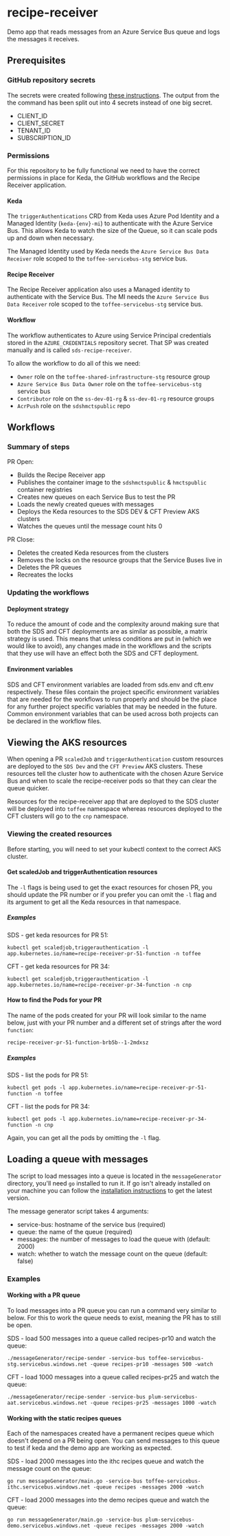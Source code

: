 # recipe-receiver
Demo app that reads messages from an Azure Service Bus queue and logs the messages it receives.

## Prerequisites 

### GitHub repository secrets
The secrets were created following [these instructions](https://github.com/marketplace/actions/azure-login#configure-deployment-credentials). The output from the the command has been split out into 4 secrets instead of one big secret. 

* CLIENT_ID
* CLIENT_SECRET
* TENANT_ID
* SUBSCRIPTION_ID


### Permissions 
For this repository to be fully functional we need to have the correct permissions in place for Keda, the GitHub workflows and the Recipe Receiver application.

#### Keda 
The `triggerAuthentications` CRD from Keda uses Azure Pod Identity and a Managed Identity (`keda-{env}-mi`) to authenticate with the Azure Service Bus. This allows Keda to watch the size of the Queue, so it can scale pods up and down when necessary.

The Managed Identity used by Keda needs the `Azure Service Bus Data Receiver` role scoped to the `toffee-servicebus-stg` service bus.

#### Recipe Receiver
The Recipe Receiver application also uses a Managed identity to authenticate with the Service Bus. The MI needs the `Azure Service Bus Data Receiver` role scoped to the `toffee-servicebus-stg` service bus.

#### Workflow
The workflow authenticates to Azure using Service Principal credentials stored in the `AZURE_CREDENTIALS` repository secret. That SP was created manually and is called `sds-recipe-receiver`.

To allow the workflow to do all of this we need:
* `Owner` role on the `toffee-shared-infrastructure-stg` resource group
* `Azure Service Bus Data Owner` role on the `toffee-servicebus-stg` service bus
* `Contributor` role on the `ss-dev-01-rg` & `ss-dev-01-rg` resource groups
* `AcrPush` role on the `sdshmctspublic` repo

## Workflows

### Summary of steps
PR Open:
* Builds the Recipe Receiver app
* Publishes the container image to the `sdshmctspublic` & `hmctspublic` container registries
* Creates new queues on each Service Bus to test the PR
* Loads the newly created queues with messages
* Deploys the Keda resources to the SDS DEV & CFT Preview AKS clusters
* Watches the queues until the message count hits 0

PR Close:
* Deletes the created Keda resources from the clusters
* Removes the locks on the resource groups that the Service Buses live in
* Deletes the PR queues
* Recreates the locks

### Updating the workflows
#### Deployment strategy
To reduce the amount of code and the complexity around making sure that both the SDS and CFT deployments are as similar as possible, a matrix strategy is used. This means that unless conditions are put in (which we would like to avoid), any changes made in the workflows and the scripts that they use will have an effect both the SDS and CFT deployment. 

#### Environment variables
SDS and CFT environment variables are loaded from sds.env and cft.env respectively. These files contain the project specific environment variables that are needed for the workflows to run properly and should be the place for any further project specific variables that may be needed in the future. Common environment variables that can be used across both projects can be declared in the workflow files.


## Viewing the AKS resources
When opening a PR `scaledJob` and `triggerAuthentication` custom resources are deployed to the `SDS Dev` and the `CFT Preview` AKS clusters. 
These resources tell the cluster how to authenticate with the chosen Azure Service Bus and when to scale the recipe-receiver pods so that they can clear the queue quicker.

Resources for the recipe-receiver app that are deployed to the SDS cluster will be deployed into `toffee` namespace whereas resources deployed to the CFT clusters will go to the `cnp` namespace.

### Viewing the created resources 

Before starting, you will need to set your kubectl context to the correct AKS cluster.

#### Get scaledJob and triggerAuthentication resources
The `-l` flags is being used to get the exact resources for chosen PR, you should update the PR number or if you prefer you can omit the `-l` flag and its argument to get all the Keda resources in that namespace. 

##### Examples
SDS - get keda resources for PR 51: 

`kubectl get scaledjob,triggerauthentication -l app.kubernetes.io/name=recipe-receiver-pr-51-function -n toffee`

CFT - get keda resources for PR 34:

`kubectl get scaledjob,triggerauthentication -l app.kubernetes.io/name=recipe-receiver-pr-34-function -n cnp`


#### How to find the Pods for your PR

The name of the pods created for your PR will look similar to the name below, just with your PR number and a different set of strings after the word `function`:

`recipe-receiver-pr-51-function-brb5b--1-2mdxsz`

##### Examples
SDS - list the pods for PR 51:

`kubectl get pods -l app.kubernetes.io/name=recipe-receiver-pr-51-function -n toffee`

CFT - list the pods for PR 34:

`kubectl get pods -l app.kubernetes.io/name=recipe-receiver-pr-34-function -n cnp`

Again, you can get all the pods by omitting the `-l` flag.

## Loading a queue with messages

The script to load messages into a queue is located in the `messageGenerator` directory, you'll need `go` installed to run it. If go isn't already installed on your machine you can follow the [installation instructions](https://go.dev/doc/install) to get the latest version.

The message generator script takes 4 arguments:
- service-bus: hostname of the service bus (required)
- queue: the name of the queue (required)
- messages: the number of messages to load the queue with (default: 2000)
- watch: whether to watch the message count on the queue (default: false)

### Examples

#### Working with a PR queue
To load messages into a PR queue you can run a command very similar to below. For this to work the queue needs to exist, meaning the PR has to still be open.


SDS - load 500 messages into a queue called recipes-pr10 and watch the queue:

`./messageGenerator/recipe-sender -service-bus toffee-servicebus-stg.servicebus.windows.net -queue recipes-pr10 -messages 500 -watch`

CFT - load 1000 messages into a queue called recipes-pr25 and watch the queue:

`./messageGenerator/recipe-sender -service-bus plum-servicebus-aat.servicebus.windows.net -queue recipes-pr25 -messages 1000 -watch`


#### Working with the static recipes queues
Each of the namespaces created have a permanent recipes queue which doesn't depend on a PR being open. You can send messages to this queue to test if keda and the demo app are working as expected.

SDS - load 2000 messages into the ithc recipes queue and watch the message count on the queue:

`go run messageGenerator/main.go -service-bus toffee-servicebus-ithc.servicebus.windows.net -queue recipes -messages 2000 -watch`

CFT - load 2000 messages into the demo recipes queue and watch the queue:

`go run messageGenerator/main.go -service-bus plum-servicebus-demo.servicebus.windows.net -queue recipes -messages 2000 -watch`

